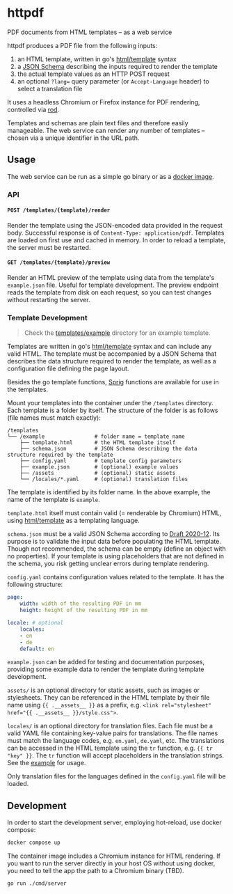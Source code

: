# httpdf

PDF documents from HTML templates – as a web service

httpdf produces a PDF file from the following inputs:

1) an HTML template, written in go's [html/template](https://pkg.go.dev/html/template) syntax
2) a [JSON Schema](https://json-schema.org/) describing the inputs required to render the template
3) the actual template values as an HTTP POST request
4) an optional `?lang=` query parameter (or `Accept-Language` header) to select a translation file

It uses a headless Chromium or Firefox instance for PDF rendering, controlled via [rod](https://pkg.go.dev/github.com/go-rod/rod).

Templates and schemas are plain text files and therefore easily manageable. The web service can render any number of templates – chosen via a unique identifier in the URL path.

## Usage

The web service can be run as a simple go binary or as a [docker image](https://ghcr.io/sehrgutesoftware/httpdf).

### API

#### `POST /templates/{template}/render`
Render the template using the JSON-encoded data provided in the request body. Successful response is of `Content-Type: application/pdf`. Templates are loaded on first use and cached in memory. In order to reload a template, the server must be restarted.

#### `GET /templates/{template}/preview`
Render an HTML preview of the template using data from the template's `example.json` file. Useful for template development. The preview endpoint reads the template from disk on each request, so you can test changes without restarting the server.

### Template Development

> Check the [templates/example](./templates/example/) directory for an example template.

Templates are written in go's [html/template](https://pkg.go.dev/html/template) syntax and can include any valid HTML. The template must be accompanied by a JSON Schema that describes the data structure required to render the template, as well as a configuration file defining the page layout.

Besides the go template functions, [Sprig](https://masterminds.github.io/sprig/) functions are available for use in the templates.

Mount your templates into the container under the `/templates` directory. Each template is a folder by itself. The structure of the folder is as follows (file names must match exactly):

```
/templates
└── /example                # folder name = template name
    ├── template.html       # the HTML template itself
    ├── schema.json         # JSON Schema describing the data structure required by the template
    ├── config.yaml         # template config parameters
    ├── example.json        # (optional) example values
    ├── /assets             # (optional) static assets
    └── /locales/*.yaml     # (optional) translation files
```

The template is identified by its folder name. In the above example, the name of the template is `example`.

`template.html` itself must contain valid (= renderable by Chromium) HTML, using [html/template](https://pkg.go.dev/html/template) as a templating language.

`schema.json` must be a valid JSON Schema according to [Draft 2020-12](https://json-schema.org/draft/2020-12). Its purpose is to validate the input data before populating the HTML template. Though not recommended, the schema can be empty (define an object with no properties). If your template is using placeholders that are not defined in the schema, you risk getting unclear errors during template rendering.

`config.yaml` contains configuration values related to the template. It has the following structure:

```yaml
page:
    width: width of the resulting PDF in mm
    height: height of the resulting PDF in mm

locale: # optional
    locales:
    - en
    - de
    default: en
```

`example.json` can be added for testing and documentation purposes, providing some example data to render the template during template development.

`assets/` is an optional directory for static assets, such as images or stylesheets. They can be referenced in the HTML template by their file name using `{{ .__assets__ }}` as a prefix, e.g. `<link rel="stylesheet" href="{{ .__assets__ }}/style.css">`.

`locales/` is an optional directory for translation files. Each file must be a valid YAML file containing key-value pairs for translations. The file names must match the language codes, e.g. `en.yaml`, `de.yaml`, etc. The translations can be accessed in the HTML template using the `tr` function, e.g. `{{ tr "key" }}`. The `tr` function will accept placeholders in the translation strings. See the [example](templates/example) for usage.

Only translation files for the languages defined in the `config.yaml` file will be loaded.

## Development

In order to start the development server, employing hot-reload, use docker compose:

```sh
docker compose up
```

The container image includes a Chromium instance for HTML rendering. If you want to run the server directly in your host OS without using docker, you need to tell the app the path to a Chromium binary (TBD).

```sh
go run ./cmd/server
```
